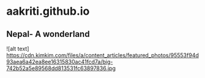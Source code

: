 # aakriti.github.io
## Nepal- A wonderland 
![alt text] https://cdn.kimkim.com/files/a/content_articles/featured_photos/95553f94d93aea6a42ea8ee16315830ac41fcd7a/big-742b52a5e89568dd813531fc63897836.jpg
